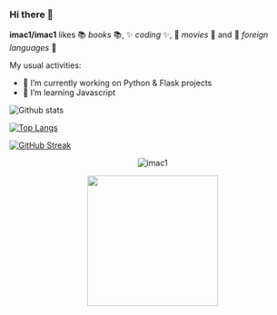 ### Hi there 👋


**imac1/imac1** likes  :books: _books_ :books:, ✨ _coding_ ✨, :movie_camera: _movies_ :movie_camera: and :speech_balloon: _foreign languages_ :speech_balloon:

My usual activities:

- 🔭 I’m currently working on Python & Flask projects
- 🌱 I’m learning Javascript

![Github stats](https://github-readme-stats.vercel.app/api?username=imac1&theme=tokyonight&show_icons=true&count_private=true)


[![Top Langs](https://github-readme-stats.vercel.app/api/top-langs/?username=imac1&langs_count=8&theme=tokyonight)](https://github.com/imac1/github-readme-stats)

[![GitHub Streak](http://github-readme-streak-stats.herokuapp.com?user=imac1&theme=dark&background=000000)](https://git.io/streak-stats)

<p align="center"> <img src="https://komarev.com/ghpvc/?username=imac1&label=Profile%20views&color=0e75b6&style=flat" alt="imac1" /> </p>
<p align="center">
  <img src="https://miro.medium.com/max/2048/1*OohqW5DGh9CQS4hLY5FXzA.png" height="230"/>
</p>


